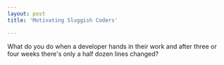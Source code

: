 ```yaml
---
layout: post
title: 'Motivating Sluggish Coders'

---
```


What do you do when a developer hands in their work and after three or four weeks there's only a half dozen lines changed?
